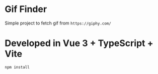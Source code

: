 # Gif Finder

Simple project to fetch gif from `https://giphy.com/`

# Developed in Vue 3 + TypeScript + Vite

`npm install`
